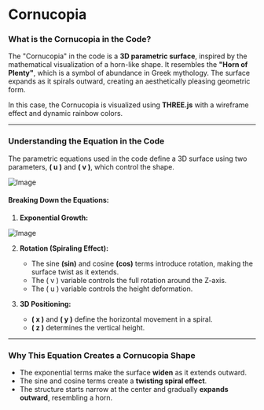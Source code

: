 # Cornucopia

### **What is the Cornucopia in the Code?**
The "Cornucopia" in the code is a **3D parametric surface**, inspired by the mathematical visualization of a horn-like shape. It resembles the **"Horn of Plenty"**, which is a symbol of abundance in Greek mythology. The surface expands as it spirals outward, creating an aesthetically pleasing geometric form.

In this case, the Cornucopia is visualized using **THREE.js** with a wireframe effect and dynamic rainbow colors.

---

### **Understanding the Equation in the Code**
The parametric equations used in the code define a 3D surface using two parameters, **\( u \)** and **\( v \)**, which control the shape.

![Image](https://github.com/user-attachments/assets/8a4e2bbe-97c6-463c-b4da-cf9e1233ffed)

#### **Breaking Down the Equations:**
1. **Exponential Growth:**  

![Image](https://github.com/user-attachments/assets/c9d1e2f9-1d51-4f33-a940-157232cff97b)
   
2. **Rotation (Spiraling Effect):**  
   - The sine **(sin)** and cosine **(cos)** terms introduce rotation, making the surface twist as it extends.
   - The \( v \) variable controls the full rotation around the Z-axis.
   - The \( u \) variable controls the height deformation.

3. **3D Positioning:**
   - **\( x \)** and **\( y \)** define the horizontal movement in a spiral.
   - **\( z \)** determines the vertical height.

---

### **Why This Equation Creates a Cornucopia Shape**
- The exponential terms make the surface **widen** as it extends outward.
- The sine and cosine terms create a **twisting spiral effect**.
- The structure starts narrow at the center and gradually **expands outward**, resembling a horn.
